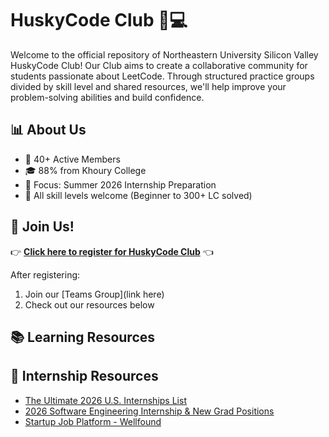 # HuskyCode Club 🐺💻

Welcome to the official repository of Northeastern University Silicon Valley HuskyCode Club!
Our Club aims to create a collaborative community for students passionate about LeetCode. Through structured practice groups divided by skill level and shared resources, we'll help improve your problem-solving abilities and build confidence.

## 📊 About Us
- 👥 40+ Active Members
- 🎓 88% from Khoury College
- 🚀 Focus: Summer 2026 Internship Preparation
- 💪 All skill levels welcome (Beginner to 300+ LC solved)

## 🚀 Join Us!
👉 **[Click here to register for HuskyCode Club](https://forms.office.com/Pages/DesignPageV2.aspx?origin=NeoPortalPage&subpage=design&id=gcLuqKOqrk2sm5o5i5IV55bA_ASfByFOshMfFxdiK9BUOFNIRUs0UldZMVYwTFFWTTU2Ulg1WjMyQi4u&analysis=true&tab=0)** 👈

After registering:
1. Join our [Teams Group](link here)
2. Check out our resources below

## 📚 Learning Resources


## 📝 Internship Resources
- [The Ultimate 2026 U.S. Internships List](https://www.intern-list.com/)
- [2026 Software Engineering Internship & New Grad Positions](https://github.com/speedyapply/2026-SWE-College-Jobs)
- [Startup Job Platform - Wellfound](https://wellfound.com/jobs)
